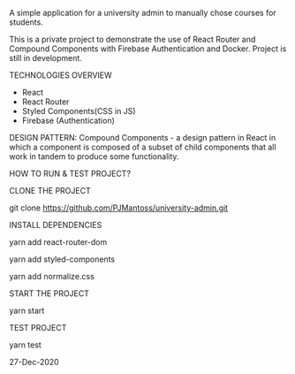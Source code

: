 A simple application for a university admin to manually chose courses for students.

This is a private project to demonstrate the use of React Router and Compound Components with Firebase Authentication and Docker. Project is still in development.

TECHNOLOGIES OVERVIEW

- React
- React Router
- Styled Components(CSS in JS)
- Firebase (Authentication)

DESIGN PATTERN: Compound Components - a design pattern in React in which a component is composed of a subset of child components that all work in tandem to produce some functionality.

HOW TO RUN & TEST PROJECT?

CLONE THE PROJECT

git clone https://github.com/PJMantoss/university-admin.git

INSTALL DEPENDENCIES

yarn add react-router-dom

yarn add styled-components

yarn add normalize.css

START THE PROJECT

yarn start

TEST PROJECT

yarn test

27-Dec-2020
